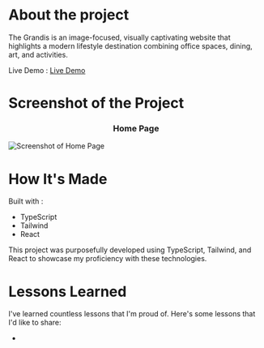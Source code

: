 # About the project

The Grandis is an image-focused, visually captivating website that highlights a modern lifestyle destination combining office spaces, dining, art, and activities.


Live Demo : [Live Demo](https://thegrandis.vercel.app/)

# Screenshot of the Project 

<h3 align="center">Home Page</h3>

![Screenshot of Home Page](https://github.com/richardbvu/grandis/blob/main/src/assets/screenshot-grandis.png)


# How It's Made
Built with : 
* TypeScript
* Tailwind
* React

This project was purposefully developed using TypeScript, Tailwind, and React to showcase my proficiency with these technologies.

# Lessons Learned
I've learned countless lessons that I'm proud of. Here's some lessons that I'd like to share: 

* 
